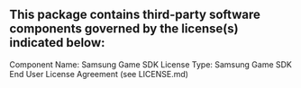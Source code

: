 This package contains third-party software components governed by the license(s) indicated below:
---------

Component Name: Samsung Game SDK
License Type: Samsung Game SDK End User License Agreement (see LICENSE.md)

